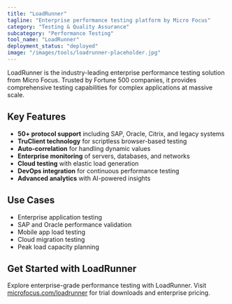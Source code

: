 ```yaml
---
title: "LoadRunner"
tagline: "Enterprise performance testing platform by Micro Focus"
category: "Testing & Quality Assurance"
subcategory: "Performance Testing"
tool_name: "LoadRunner"
deployment_status: "deployed"
image: "/images/tools/loadrunner-placeholder.jpg"
---
```

LoadRunner is the industry-leading enterprise performance testing solution from Micro Focus. Trusted by Fortune 500 companies, it provides comprehensive testing capabilities for complex applications at massive scale.

## Key Features

- **50+ protocol support** including SAP, Oracle, Citrix, and legacy systems
- **TruClient technology** for scriptless browser-based testing
- **Auto-correlation** for handling dynamic values
- **Enterprise monitoring** of servers, databases, and networks
- **Cloud testing** with elastic load generation
- **DevOps integration** for continuous performance testing
- **Advanced analytics** with AI-powered insights

## Use Cases

- Enterprise application testing
- SAP and Oracle performance validation
- Mobile app load testing
- Cloud migration testing
- Peak load capacity planning

## Get Started with LoadRunner

Explore enterprise-grade performance testing with LoadRunner. Visit [microfocus.com/loadrunner](https://www.microfocus.com/en-us/products/loadrunner-professional/overview) for trial downloads and enterprise pricing.
